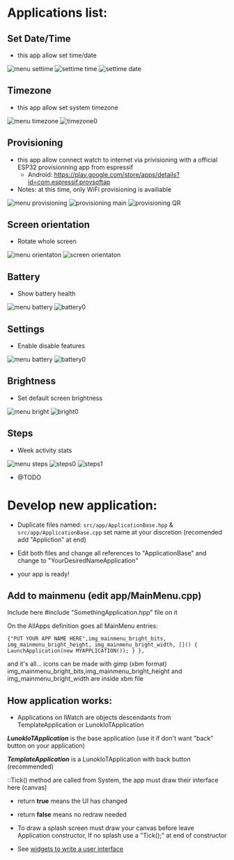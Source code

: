 # Applications list:

## Set Date/Time
 * this app allow set time/date

![menu settime](../../doc/img_menu_settime.png)
![settime time](../../doc/img_settime_0.png)
![settime date](../../doc/img_settime_1.png)

## Timezone
 * this app allow set system timezone

![menu timezone](../../doc/img_menu_timezone.png)
![timezone0](../../doc/img_timezone0.png)

## Provisioning
 * this app allow connect watch to internet via privisioning with a official ESP32 provisionning app from espressif
   * Android: https://play.google.com/store/apps/details?id=com.espressif.provsoftap 
 * Notes: at this time, only WiFi provisioning is availiable

![menu provisioning](../../doc/mainmenu_provisioning.png)
![provisioning main](../../doc/img_provisioning0.png)
![provisioning QR](../../doc/img_provisioning1.png)

## Screen orientation
 * Rotate whole screen

![menu orientaton](../../doc/img_menu_screenrotation.png)
![screen orientaton](../../doc/img_screenrotation0.png)

## Battery
 * Show battery health

![menu battery](../../doc/img_menu_battery.png)
![battery0](../../doc/battery.png)


## Settings
 * Enable disable features

![menu battery](../../doc/img_menu_settings.png)
![battery0](../../doc/img_settings0.png)

## Brightness
 * Set default screen brightness

![menu bright](../../doc/img_mainmenu_brightness.png)
![bright0](../../doc/img_bright0.png)


## Steps
 * Week activity stats 

![menu steps](../../doc/img_mainmenu_steps.png)
![steps0](../../doc/img_steps0.png)
![steps1](../../doc/img_steps1.png)

* @TODO 

# Develop new application:

 * Duplicate files named:
 ```src/app/ApplicationBase.hpp``` & ```src/app/ApplicationBase.cpp``` set name at your discretion (recomended add "Appliction" at end)

 * Edit both files and change all references to "ApplicationBase" and change to "YourDesiredNameApplication"

 * your app is ready!
 
 ## Add to mainmenu (edit app/MainMenu.cpp)

 Include here #include "SomethingApplication.hpp" file on it

On the AllApps definition goes all MainMenu entries:

```{"PUT YOUR APP NAME HERE",img_mainmenu_bright_bits, img_mainmenu_bright_height, img_mainmenu_bright_width, []() { LaunchApplication(new MYAPPLICATION()); } },```

and it's all... icons can be made with gimp (xbm format) img_mainmenu_bright_bits,img_mainmenu_bright_height and img_mainmenu_bright_width are inside xbm file

## How application works:

 * Applications on lWatch are objects descendants from TemplateApplication or LunokIoTApplication

 ***LunokIoTApplication*** is the base application (use it if don't want "back" button on your application)

 ***TemplateApplication*** is a LunokIoTApplication with back button (recommended)

::Tick() method are called from System, the app must draw their interface here (canvas)
  * return **true** means the UI has changed
  * return **false** means no redraw needed

 * To draw a splash screen must draw your canvas before leave Application constructor, If no splash use a "Tick();" at end of constructor

 * See [widgets to write a user interface](../UI/widgets/README.md)
